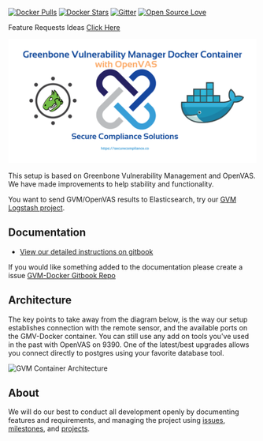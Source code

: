 [![Docker Pulls](https://img.shields.io/docker/pulls/securecompliance/gvm.svg)](https://hub.docker.com/r/securecompliance/gvm/)
[![Docker Stars](https://img.shields.io/docker/stars/securecompliance/gvm.svg)](https://hub.docker.com/r/securecompliance/gvm/)
[![Gitter](https://badges.gitter.im/Secure-Compliance-Solutions-LLC/gvm-docker.svg)](https://gitter.im/Secure-Compliance-Solutions-LLC/gvm-docker)
[![Open Source Love](https://badges.frapsoft.com/os/v1/open-source.svg?v=103)](https://github.com/ellerbrock/open-source-badges/)



Feature Requests Ideas [Click Here](https://github.com/Secure-Compliance-Solutions-LLC/GVM-Docker/discussions/categories/feature-request)

![Greenbone Vulnerability Management with OpenVAS](https://github.com/SCS-Labs/Images/raw/main/scs-gvm.png)

This setup is based on Greenbone Vulnerability Management and OpenVAS. We have made improvements to help stability and functionality.

You want to send GVM/OpenVAS results to Elasticsearch, try our [GVM Logstash project](https://github.com/Secure-Compliance-Solutions-LLC/gvm-logstash).

## Documentation
* [View our detailed instructions on gitbook](https://securecompliance.gitbook.io/projects/openvas-greenbone-deployment-full-guide)

If you would like something added to the documentation please create a issue [GVM-Docker Gitbook Repo](https://github.com/Secure-Compliance-Solutions-LLC/gitbook/issues)

## Architecture

The key points to take away from the diagram below, is the way our setup establishes connection with the remote sensor, and the available ports on the GMV-Docker container. You can still use any add on tools you've used in the past with OpenVAS on 9390. One of the latest/best upgrades allows you connect directly to postgres using your favorite database tool. 

![GVM Container Architecture](https://securecompliance.co/wp-content/uploads/2020/11/SCS-GVM-Docker.svg)


## About

We will do our best to conduct all development openly by documenting features and requirements, and managing the project using [issues](https://github.com/Secure-Compliance-Solutions-LLC/GVM-Docker/issues), [milestones](https://github.com/Secure-Compliance-Solutions-LLC/GVM-Docker/milestones), and [projects](https://github.com/Secure-Compliance-Solutions-LLC/GVM-Docker/projects).

<!--
## Dashboard - Sneak peak at our upcoming kibana dashboards

Soon we will release instructions on connecting your OpenVAS vulnerability details to elastic to create dashboards that are interactive and actually work. 

Below is a preview of what we're working on.
![Sneak Peak](https://securecompliance.co/wp-content/uploads/2020/11/dashboard.png)
-->
